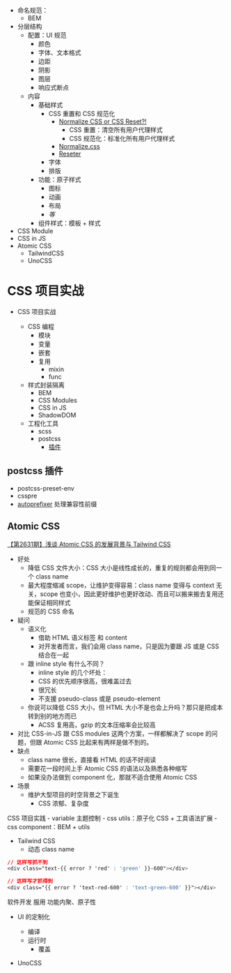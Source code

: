 - 命名规范：
  - BEM
- 分层结构
  - 配置：UI 规范
    - 颜色
    - 字体、文本格式
    - 边距
    - 阴影
    - 图层
    - 响应式断点
  - 内容
    - 基础样式
      - CSS 重置和 CSS 规范化
        - [Normalize CSS or CSS Reset?!](https://elad.medium.com/normalize-css-or-css-reset-9d75175c5d1e)
          - CSS 重置：清空所有用户代理样式
          - CSS 规范化：标准化所有用户代理样式
        - [Normalize.css](https://github.com/necolas/normalize.css)
        - [Reseter](https://github.com/resetercss/reseter.css)
      - 字体
      - 排版
    - 功能：原子样式
      - 图标
      - 动画
      - 布局
      - *等*
    - 组件样式：模板 + 样式
- CSS Module
- CSS in JS
- Atomic CSS
  - TailwindCSS
  - UnoCSS

# CSS 项目实战

- CSS 项目实战

  - CSS 编程
    - 模块
    - 变量
    - 嵌套
    - 复用
      - mixin
      - func
  - 样式封装隔离
    - BEM
    - CSS Modules
    - CSS in JS
    - ShadowDOM
  - 工程化工具
    - scss
    - postcss
      - [插件](#postcss-插件)

## postcss 插件

- postcss-preset-env
- csspre
- [autoprefixer](https://github.com/postcss/autoprefixer#css-in-js) 处理兼容性前缀

## Atomic CSS

[【第2631期】浅谈 Atomic CSS 的发展背景与 Tailwind CSS](https://mp.weixin.qq.com/s/MlkV33ZxMYPoCFXonxgjoA)

- 好处
  - 降低 CSS 文件大小：CSS 大小是线性成长的，重复的规则都会用到同一个 class name
  - 最大程度缩减 scope，让维护变得容易：class name 变得与 context 无关，scope 也变小，因此更好维护也更好改动、而且可以搬来搬去复用还能保证相同样式
  - 规范的 CSS 命名
- 疑问
  - 语义化
    - 借助 HTML 语义标签 和 content
    - 对开发者而言，我们会用 class name，只是因为要跟 JS 或是 CSS 结合在一起
  - 跟 inline style 有什么不同？
    - inline style 的几个坏处：
    - CSS 的优先顺序很高，很难盖过去
    - 很冗长
    - 不支援 pseudo-class 或是 pseudo-element
  - 你说可以降低 CSS 大小，但 HTML 大小不是也会上升吗？那只是把成本转到别的地方而已
    - ACSS 复用高，gzip 的文本压缩率会比较高
- 对比 CSS-in-JS 跟 CSS modules 这两个方案，一样都解决了 scope 的问题，但跟 Atomic CSS 比起来有两样是做不到的。
- 缺点
  - class name 很长，直接看 HTML 的话不好阅读
  - 需要花一段时间上手 Atomic CSS 的语法以及熟悉各种缩写
  - 如果没办法做到 component 化，那就不适合使用 Atomic CSS
- 场景
  - 维护大型项目的时空背景之下诞生
    - CSS 浓郁、复杂度


CSS 项目实践
      - variable 主题控制
      - css utils：原子化 CSS + 工具语法扩展
      - css component：BEM + utils


- Tailwind CSS
  - 动态 class name

```css
// 这样写抓不到
<div class="text-{{ error ? 'red' : 'green' }}-600"></div>

// 这样写才抓得到
<div class="{{ error ? 'text-red-600' : 'text-green-600' }}"></div>
```

软件开发
服用
功能内聚、原子性

- UI 的定制化
  - 编译
  - 运行时
    - 覆盖


- UnoCSS